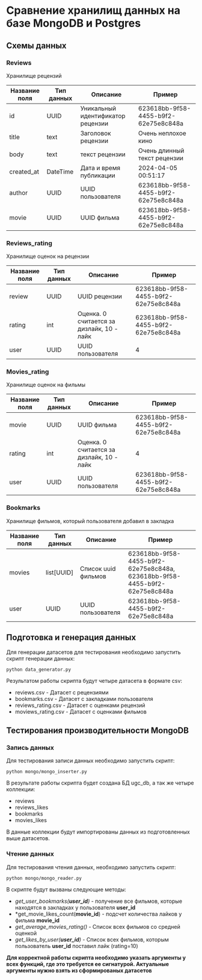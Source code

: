# Сравнение хранилищ данных на базе MongoDB и Postgres

## Схемы данных

### Reviews

Хранилище рецензий

| Название поля | Тип данных | Описание                          | Пример                               |
|---------------|------------|-----------------------------------|--------------------------------------|
| id            | UUID       | Уникальный идентификатор рецензии | 623618bb-9f58-4455-b9f2-62e75e8c848a |
| title         | text       | Заголовок рецензии                | Очень неплохое кино                  |
| body          | text       | текст рецензии                    | Очень длинный текст рецензии         |
| created_at    | DateTime   | Дата и время публикации           | 2024-04-05 00:51:17                  |
| author        | UUID       | UUID пользователя                 | 623618bb-9f58-4455-b9f2-62e75e8c848a |
| movie         | UUID       | UUID фильма                       | 623618bb-9f58-4455-b9f2-62e75e8c848a |

### Reviews_rating

Хранилище оценок на рецензии

| Название поля | Тип данных | Описание                                  | Пример                               |
|---------------|------------|-------------------------------------------|--------------------------------------|
| review        | UUID       | UUID рецензии                             | 623618bb-9f58-4455-b9f2-62e75e8c848a |
| rating        | int        | Оценка. 0 считается за дизлайк, 10 - лайк | 623618bb-9f58-4455-b9f2-62e75e8c848a |
| user          | UUID       | UUID пользователя                         | 4                                    |

### Movies_rating

Хранилище оценок на фильмы

| Название поля | Тип данных | Описание                                  | Пример                               |
|---------------|------------|-------------------------------------------|--------------------------------------|
| movie         | UUID       | UUID фильма                               | 623618bb-9f58-4455-b9f2-62e75e8c848a |
| rating        | int        | Оценка. 0 считается за дизлайк, 10 - лайк | 4                                    |
| user          | UUID       | UUID пользователя                         | 623618bb-9f58-4455-b9f2-62e75e8c848a |

### Bookmarks

Хранилище фильмов, который пользователя добавил в закладка

| Название поля | Тип данных | Описание            | Пример                                                                     |
|---------------|------------|---------------------|----------------------------------------------------------------------------|
| movies        | list[UUID] | Список uuid фильмов | 623618bb-9f58-4455-b9f2-62e75e8c848a, 623618bb-9f58-4455-b9f2-62e75e8c848a |
| user          | UUID       | UUID пользователя   | 623618bb-9f58-4455-b9f2-62e75e8c848a                                       |

## Подготовка и генерация данных

Для генерации датасетов для тестирования необходимо запустить скрипт генерации данных:

```
python data_generator.py
```

Результатом работы скрипта будут четыре датасета в формате csv:

- reviews.csv - Датасет с рецензиями
- bookmarks.csv - Датасет с закладками пользователя
- reviews_rating.csv - Датасет с оценками рецензий
- moviews_rating.csv - Датасет с оценками фильмов

## Тестирования производительности MongoDB

### Запись данных

Для тестирования записи данных необходимо запустить скрипт:

```
python mongo/mongo_inserter.py
```

В результате работы скрипта будет создана БД ugc_db, а так же четыре коллекции:

- reviews
- reviews_likes
- bookmarks
- movies_likes

В данные коллекции будут импортированы данных из подготовленных выше датасетов.

### Чтение данных

Для тестирования чтения данных, необходимо запустить скрипт:

```
python mongo/mongo_reader.py
```

В скрипте будут вызваны следующие методы:

- *get_user_bookmarks(**user_id**)* - получение все фильмов, которые находятся в закладках у пользователя **user_id**
- *get_movie_likes_count(**movie_id**) - подсчет количества лайков у фильма **movie_id**
- *get_average_movies_rating()* - Список всех фильмов со средней оценкой
- *get_likes_by_user(**user_id**)* - Список всех фильмов, которым пользователь **user_id** поставил лайк (rating=10)

**Для корректной работы скрипта необходимо указать аргументы у всех функций, где это требуется ее сигнатурой.
Актуальные аргументы нужно взять из сформированых датасетов**


